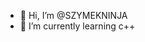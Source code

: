 - 👋 Hi, I’m @SZYMEKNINJA
- 🌱 I’m currently learning c++

<!---
SZYMEKNINJA/SZYMEKNINJA is a ✨ special ✨ repository because its `README.md` (this file) appears on your GitHub profile.
You can click the Preview link to take a look at your changes.
--->

